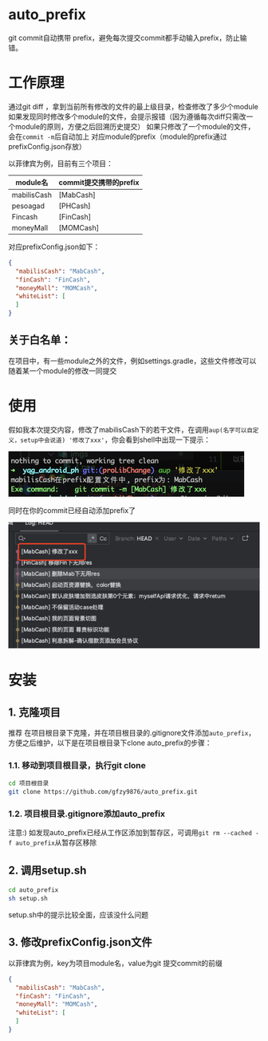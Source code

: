 # auto_prefix

git commit自动携带 prefix，避免每次提交commit都手动输入prefix，防止输错。

# 工作原理

通过git diff ，拿到当前所有修改的文件的最上级目录，检查修改了多少个module
如果发现同时修改多个module的文件，会提示报错（因为遵循每次diff只需改一个module的原则，方便之后回溯历史提交）
如果只修改了一个module的文件，会在`commit -m`后自动加上 对应module的prefix（module的prefix通过prefixConfig.json存放）

以菲律宾为例，目前有三个项目：

| module名    | commit提交携带的prefix |
| ----------- | ---------------------- |
| mabilisCash | [MabCash]              |
| pesoagad    | [PHCash]               |
| Fincash     | [FinCash]              |
| moneyMall   | [MOMCash]              |

对应prefixConfig.json如下：

```json
{
  "mabilisCash": "MabCash",
  "finCash": "FinCash",
  "moneyMall": "MOMCash",
  "whiteList": [
  ]
}
```

## 关于白名单：

在项目中，有一些module之外的文件，例如settings.gradle，这些文件修改可以随着某一个module的修改一同提交

# 使用

假如我本次提交内容，修改了mabilisCash下的若干文件，在调用`aup(名字可以自定义，setup中会说道) '修改了xxx'`，你会看到shell中出现一下提示：

![image-20230606154307866](https://github.com/gfzy9876/auto_prefix/blob/main/imgs/1.png?raw=true)

同时在你的commit已经自动添加prefix了

![image-20230606154420088](https://github.com/gfzy9876/auto_prefix/blob/main/imgs/2.png?raw=true)

# 安装

## 1. 克隆项目
推荐 在项目根目录下克隆，并在项目根目录的.gitignore文件添加`auto_prefix`，方便之后维护，以下是在项目根目录下clone auto_prefix的步骤：
### 1.1. 移动到项目根目录，执行git clone
```sh
cd 项目根目录
git clone https://github.com/gfzy9876/auto_prefix.git
```
### 1.2. 项目根目录.gitignore添加auto_prefix
注意:) 如发现auto_prefix已经从工作区添加到暂存区，可调用`git rm --cached -f auto_prefix`从暂存区移除

## 2. 调用setup.sh

```sh
cd auto_prefix
sh setup.sh
```
setup.sh中的提示比较全面，应该没什么问题

## 3. 修改prefixConfig.json文件

以菲律宾为例，key为项目module名，value为git 提交commit的前缀

```json
{
  "mabilisCash": "MabCash",
  "finCash": "FinCash",
  "moneyMall": "MOMCash",
  "whiteList": [
  ]
}
```
